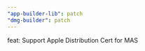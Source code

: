 ```yaml
---
"app-builder-lib": patch
"dmg-builder": patch
---
```


feat: Support Apple Distribution Cert for MAS
